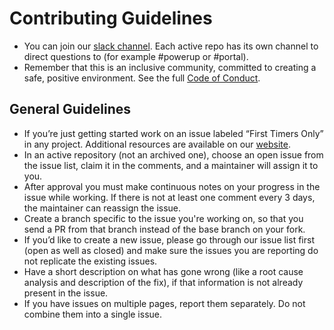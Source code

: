 ﻿# Contributing Guidelines
* You can join our [slack channel](http://systers.io/slack-systers-opensource/).  Each active repo has its own channel to direct questions to (for example #powerup or #portal).  
* Remember that this is an inclusive community, committed to creating a safe, positive environment.  See the full [Code of Conduct](http://www.systers.io/code-of-conduct.html).
## General Guidelines
* If you’re just getting started work on an issue labeled “First Timers Only” in any project. Additional resources are available on our [website](http://www.systers.io).
* In an active repository (not an archived one), choose an open issue from the issue list, claim it in the comments, and a maintainer will assign it to you.  
* After approval you must make continuous notes on your progress in the issue while working.  If there is not at least one comment every 3 days, the maintainer can reassign the issue.
* Create a branch specific to the issue you're working on, so that you send a PR from that branch instead of the base branch on your fork.
* If you’d like to create a new issue, please go through our issue list first (open as well as closed) and make sure the issues you are reporting do not replicate the existing issues. 
* Have a short description on what has gone wrong (like a root cause analysis and description of the fix), if that information is not already present in the issue.
* If you have issues on multiple pages, report them separately. Do not combine them into a single issue.
